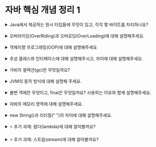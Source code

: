 
# 자바 핵심 개념 정리 1
<details>
<summary>Java에서 제공하는 원시 타입들에 무엇이 있고, 각각 몇 바이트를 차지하나요?</summary>
<div markdown="1">
  boolean(1비트), char(2바이트), byte(1바이트), short(2바이트), int(4바이트), long(8바이트), float(4바이트), double(8바이트)이다.
</div>
</details>
<br>

<details>
<summary>오버라이딩(OverRiding)과 오버로딩(OverLoading)에 대해 설명해주세요.</summary>
<div markdown="1">
  오버라이딩은 슈퍼 클래스에 있는 메소드와 이름, 매개 변수 타입과 개수, 리턴 타입 등이 모두 동일한 메소드가 서브 클래스에 재정의되었을 경우를 말한다. <br>
  오버로딩은 한 클래스나 상속 관계에 있는 클래스에 서로 매개 변수의 타입이나 개수가 다른 여러 개의 메소드가 같은 이름으로 작성되는 것을 의미한다.
</div>
</details>
<br>

<details>
<summary>객체지향 프로그래밍(OOP)에 대해 설명해주세요</summary>
<div markdown="1">
  실세계의 물체를 객체로 표현하고, 이들 사이의 관계, 상호 작용을 프로그램으로 나타내는 것이다. <br>
  객체를 추출하고, 객체들의 관계를 결정하고, 이들의 상호 작용에 필요한 함수(메소드)와 변수(필드)를 설계 및 구현하는 것이다.
</div>
</details>
<br>

<details>
<summary>추상 클래스와 인터페이스에 대해 설명해주시고, 차이에 대해 설명해주세요.</summary>
<div markdown="1">
  추상 클래스는 abstract 키워드로 선언된 클래스이며, 최소 한 개의 추상 메소드를 포함하는 경우 반드시 추상 클래스로 선언해야 한다. 그러나 추상 메소드가 하나도 없는 경우라도 추상 클래스로 선언할 수 있다.
  인터페이스는 interface 키워드를 사용하여 선언된다. 소프트웨어를 규격화된 모듈로 만들고, 인터페이스가 맞는 모듈을 조립하듯이 응용프로그램을 작성할 수 있다. 인터페이스는 implements 키워드를 사용하여 구현하고 모든 추상 메소드를 구현하여야 한다.
  추상 클래스는 보통 부모 클래스가 가진 기능을 하위 클래스에서 오버라이딩해서 쓴다. 인터페이스는 보통 서로 연관이 없는 클래스를 묶을 때, 다중 상속을 할 때 사용한다.
</div>
</details>
<br>

<details>
<summary>가비지 컬렉션(gc)란 무엇일까요?</summary>
<div markdown="1">
  가용 메모리 공간이 일정 크기 이하로 줄어들면 JVM이 자동으로 가비지를 회수하여 가용 메모리 공간을 늘리는 것이다.
</div>
</details>
<br>

<details>
<summary>JVM의 동작 방식에 대해 설명해 주세요.</summary>
<div markdown="1">
  .java 파일을 javac 컴파일러를 통해 .class 파일로 변환한다. .class 파일을 JVM의 ClassLoader에게 보낸다. 클래스로더에서 JVM 런타임 영역으로 로딩하여 메모리에 올린다.
</div>
</details>
<br>

<details>
<summary>불변 객체란 무엇이고, final은 무엇일까요? 사용하는 이유와 함께 설명해주세요.</summary>
<div markdown="1">
  불변 객체는 생성 후 그 상태를 바꿀 수 없는 객체이다. final은 상수를 변수처럼 표현할 때 쓰는 키워드이다. 상수는 선언 시 값이 초기화되면 더 이상 변경할 수 없다. 따라서, 상수를 이용할 때 하나하나 그 값을 사용하는 것보다 final을 이용하여 상수를 선언하고 상수 이름을 가져다 쓰는 것이 더 편하기 때문에 사용된다.
</div>
</details>
<br>

<details>
<summary>자바의 메모리 영역에 대해 설명해주세요.</summary>
<div markdown="1">
  static(method), stack, heap으로 나뉜다. method 영역은 전역 변수와 static 변수를 저장하고 이 영역은 JVM이 실행될 때 class가 로딩될 때 생성된다. 이 영역에 있는 것은 어디서든 접근 가능하다. 프로그램 종료 시 메모리에서 해제된다. stack 영역은 기본 자료형, 지역변수와 매개변수 데이터 값이 저장되는 공간이며, 메소드가 호출될 때 메모리가 할당되고 종료되면 메모리가 해제된다. LIFO 구조로 변수에 새로운 데이터가 할당되면 이전 데이터는 지워진다. heap 영역은 new 키워드로 생성되는 객체, 배열 등이 저장되며 가비지 컬렉션에 의해 메모리가 관리된다.
</div>
</details>
<br>

<details>
<summary>new String()과 리터럴(" ")의 차이에 대해 설명해주세요.</summary>
<div markdown="1">
  리터럴(" ")은 자바 내부에서 리터럴 테이블로 특별히 관리하여 동일한 리터럴은 공유시킨다. new String()은 힙 메모리에 별도로 생성된다.
</div>
</details>
<br>

<details>
<summary>⭐️ 추가 과제: 람다(lambda)에 대해 알아볼까요?</summary>
<div markdown="1">
  람다 표현식은 메소드로 전달할 수 있는 익명 함수를 생성하기 위한 식이다. 매개 변수를 가진 코드 블럭이지만 런타임시에는 익명 구현 객체를 생성한다. 람다는 메소드를 가진 익명 구현 클래스를 생성하는 것이다. 익명이고 메소드와 동일하게 인자, body, return, 반환 예외 리스트를 포함할 수 있다. 메소드를 인수로 전달하거나 변수로 저장 가능하고 람다는 불필요한 코드를 작성하지 않아도 되어 간결하다.
</div>
</details>
<br>

<details>
<summary>⭐️ 추가 과제: 스트림(stream)에 대해 알아볼까요?</summary>
<div markdown="1">
  자바에서 파일이나 콘솔의 입출력을 직접 다루지 않고 스트림을 통해 다룬다. 스트림은 실제 입력이나 출력이 표현된 데이터의 이상화된 흐름을 의미한다. 운영체제에 의해 생성되는 가상의 연결 고리를 의미하고 중간 매개자 역할을 한다. 다양한 방식으로 저장된 데이터를 읽고 쓰기 위한 공통된 방법을 제공하는 스트림 API가 JAVA SE 8부터 도입되었다.
</div>
</details>
<br>
